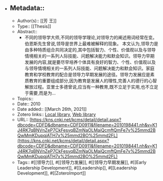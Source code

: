 - ## Metadata::
    - Author(s):: [[芳 王]]
    - Type:: [[Thesis]]
    - Abstract::
        - 不同的领导学大师,不同的领导学理论,对领导力的阐述用词经常在变。伯恩斯先生曾说,领导是世界上最难被解释的现象。
本文认为,领导力是由多种特质组合共同决定的,其中包括智力、个性、价值观以及与领导情境相关的一系列人际技能、问题解决能力和默会知识。领导力早期发展的内容,就是要尽早培养个体具有良好的智力、个性、价值观以及与领导情境相关的一系列人际技能、问题解决能力和默会知识。家庭教育和学校教育的配合是领导力早期发展的途径。领导力发展应是素质教育的重要组成部分,因为教育是发展人的理性,完善人的德行的心智解放过程。亚里士多德曾说,应当有一种教育,既不立足于实用,也不立足于需要,而是为...
    - Topics:: 
    - Date:: 2010
    - Date added:: [[March 26th, 2021]]
    - Zotero links:: [Local library](zotero://select/library/items/3RNJRXFH), [Web library](https://www.zotero.org/users/7147715/items/3RNJRXFH)
    - URL:: [https://kns.cnki.net/kcms/detail/detail.aspx?dbcode=CDFD&dbname=CDFD0911&filename=2010198441.nh&v=K1J4RK7qBNVnZeP7CkFesvqBZmNaOLMaiQcmftQmFe7v%25mmd2BQwMmKDupqjATH7x%25mmd2BO%25mmd2FL](https://kns.cnki.net/kcms/detail/detail.aspx?dbcode=CDFD&dbname=CDFD0911&filename=2010198441.nh&v=K1J4RK7qBNVnZeP7CkFesvqBZmNaOLMaiQcmftQmFe7v%25mmd2BQwMmKDupqjATH7x%25mmd2BO%25mmd2FL)
    - Tags:: #[[领导力]], #[[领导力发展]], #[[领导力早期发展]], #[[Early Leadership Development]], #[[Leadership]], #[[Leadership Development]], #[[ZoteroImport]]

